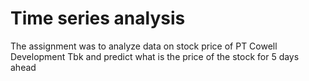 # Time series analysis
The assignment was to analyze data on stock price of PT Cowell Development Tbk and predict what is the price of the stock for 5 days ahead
